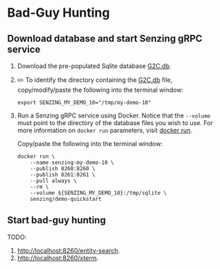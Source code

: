 # Bad-Guy Hunting

## Download database and start Senzing gRPC service

1. Download the pre-populated Sqlite database
   [G2C.db](G2C.db).

1. :pencil2:
   To identify the directory containing the
   [G2C.db](G2C.db) file,
   copy/modify/paste the following into the terminal window:

    ```console
    export SENZING_MY_DEMO_10="/tmp/my-demo-10"
    ```

1. Run a Senzing gRPC service using Docker.
   Notice that the `--volume` must point to the directory of the database files you wish to use.
   For more information on `docker run` parameters,
   visit [docker run](https://docs.docker.com/engine/reference/commandline/run/).

   Copy/paste the following into the terminal window:

    ```console
    docker run \
        --name senzing-my-demo-10 \
        --publish 8260:8260 \
        --publish 8261:8261 \
        --pull always \
        --rm \
        --volume ${SENZING_MY_DEMO_10}:/tmp/sqlite \
        senzing/demo-quickstart

    ```

## Start bad-guy hunting

TODO:

1. [http://localhost:8260/entity-search](http://localhost:8260/entity-search).
1. [http://localhost:8260/xterm](http://localhost:8260/xterm).
